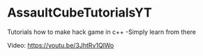 # AssaultCubeTutorialsYT

Tutorials how to make hack game in c++
-Simply learn from there

Video: https://youtu.be/3JhtRv1QlWo

